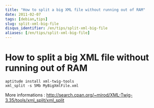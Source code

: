 ```yaml
---
title: "How to split a big XML file without running out of RAM"
date: 2011-02-07
tags: [debian,tips]
slug: split-xml-big-file
disqus_identifier: /en/tips/split-xml-big-file
aliases: [/en/tips/split-xml-big-file]
---
```

# How to split a big XML file without running out of RAM

```
aptitude install xml-twig-tools
xml_split -s 5Mb MyBigXmlFile.xml
```

More informations : http://search.cpan.org/~mirod/XML-Twig-3.35/tools/xml_split/xml_split





